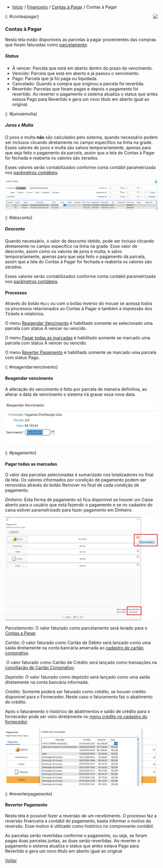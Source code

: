 - [Início](index.md) / [Financeiro](financeiro.md) /  [Contas à Pagar](financeiro.md#financeirocontaspagar) / Contas à Pagar

<a href="http://docs.continentenuvem.com.br/dicas.html#dicas"><img align="right" src="http://docs.continentenuvem.com.br/images/dicas.png"></a>

{: #contaspagar}

### Contas à Pagar

Nesta tela estão disponíveis as parcelas à pagar provenientes das compras que foram faturadas como [parcelamento](compras_compra.md#faturamento).

##### Status

- À vencer: Parcela que está em aberto dentro do prazo de vencimento.
- Vencido: Parcela que está em aberto e já passou o vencimento.
- Pago: Parcela que já foi paga ou liquidada.
- Cancelado: Quando a compra que originou a parcela foi revertida.
- Revertido: Parcelas que foram pagas e depois o pagamento foi revertido. Ao reverter o pagamento o sistema atualiza o status que antes estava Pago para Revertido e gera um novo título em aberto igual ao original.

{: #jurosemulta}

##### Juros e Multa

O juros e multa **não** são calculados pelo sistema, quando necessário podem ser inclusos clicando diretamente no campo específico na linha na grade. Esses  valores de juros e multa são salvos temporariamente, apenas para que seja feito o pagamento da parcela, assim que a tela do Contas à Pagar for fechada e reaberta os valores são zerados.

Esses valores serão contabilizados conforme conta contábil parametrizada nos [parâmetros contábeis](contabilidade_parametro_contabil_contas_pagar.md#contaspagar).

![](images/financeiro_contas_pagar_juros_multa.jpg)



   {: #desconto}

##### Desconto

Quando necessário, o valor de desconto obtido, pode ser incluso clicando diretamente no campo específico na linha na grade. Esse valor de desconto, assim como os valores de juros e multa, e salvo temporariamente, apenas para que seja feito o pagamento da parcela, assim que a tela do Contas à Pagar for fechada e reaberta os valores são zerados.

Esses valores serão contabilizados conforme conta contábil parametrizada nos [parâmetros contábeis](contabilidade_parametro_contabil_contas_pagar.md#contaspagar).

#### Processos

Através do botão `Mais` ou com o botão inverso do mouse se acessa todos os processos relacionados ao Contas à Pagar e também a impressão dos Tickets e relatórios.

O menu [Reagendar Vencimento](financeiro_contas_pagar.md#reagendarvencimento) é habilitado somente se selecionado uma parcela com status À vencer ou vencido.

O menu [Pagar todas as marcadas](financeiro_contas_pagar.md#pagamento) é habilitado somente se marcado uma parcela com status À vencer ou vencido.

O menu [Reverter Pagamento](financeiro_contas_pagar.md#reverterpagamento) é habilitado somente se marcado uma parcela com status Pago.



{: #reagendarvencimento}

#### Reagendar vencimento

A alteração do vencimento é feito por parcela de maneira definitiva, ao alterar a data de vencimento o sistema irá gravar essa nova data.

![](images/financeiro_contas_pagar_vencimento.jpg)



{: #pagamento}

#### Pagar todas as marcadas

O valor das parcelas selecionadas é sumarizado nos totalizadores no final da tela.  Os valores informados por condição de pagamento podem ser removidos através do botão Remover no final de cada condição de pagamento.

*Dinheiro:* Esta forma de pagamento só fica disponível se houver um Caixa aberto para o usuário que está fazendo o pagamento e se no cadastro do caixa estiver parametrizado para fazer pagamento em Dinheiro.

![](images/financeiro_contas_pagar_pagamento2.jpg)



*Parcelamento*:  O valor faturado como parcelamento será levado para o [Contas a Pagar](financeiro_contas_pagar.md#contaspagar).

*Cartão:* O valor faturado como Cartão de Débito será lançado como uma saída diretamente na conta bancária amarrada ao [cadastro de cartão corporativo](financeiro_cartao_corporativo.md#cadastro).

​             O valor faturado como Cartão de Crédito será lançado como transações na [conciliação de Cartão Corporativo](financeiro_cartao_corporativo.md#conciliacao).

*Depósito:* O valor faturado como depósito será lançado como uma saída diretamente na conta bancária informada.

*Crédito:* Somente poderá ser faturado como crédito, se houver crédito disponível para o Fornecedor. Neste caso o faturamento faz o abatimento do crédito.

Após o faturamento o histórico de abatimentos e saldo de crédito para o fornecedor pode ser visto diretamente no [menu crédito no cadastro do fornecedor](compras_fornecedor.md#credito).

![](images/financeiro_contas_pagar_credito.jpg)





{: #reverterpagamento}

#### Reverter Pagamento

Nesta tela  é possível fazer a reversão de um recebimento. O processo faz a reversão financeira e contábil do pagamento, basta informar o motivo da reversão. Esse motivo é utilizado como histórico no comprovante contábil.

As parcelas serão revertidas conforme o pagamento, ou seja, se foram pagas duas parcelas juntas, as duas serão revertidas. Ao reverter o pagamento o sistema atualiza o status que antes estava Pago para Revertido e gera um novo título em aberto igual ao original







[Voltar](financeiro.md#financeirocontaspagar)



